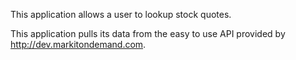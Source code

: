 This application allows a user to lookup stock quotes.

This application pulls its data from the easy to use API provided by http://dev.markitondemand.com.
